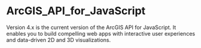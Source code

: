 # ArcGIS_API_for_JavaScript
Version 4.x is the current version of the ArcGIS API for JavaScript. It enables you to build compelling web apps with interactive user experiences and data-driven 2D and 3D visualizations.
